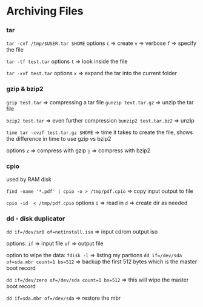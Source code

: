 # Archiving Files

### tar

`tar -cvf /tmp/$USER.tar $HOME`
options
`c` => create
`v` => verbose
`f` => specify the file

`tar -tf test.tar`
options
`t` => look inside the file

`tar -xvf test.tar`
options
`x` => expand the tar into the current folder

### gzip & bzip2

`gzip test.tar` => compressing a tar file
`gunzip text.tar.gz` => unzip the tar file

`bzip2 test.tar` => even further compression
`bunzip2 test.tar.bz2` => unzip

`time tar -cvzf test.tar.gz $HOME` => time it takes to create the file, shows the difference in time to use gzip vs bzip2

options
`z` => compress with gzip
`j` => compress with bzip2

### cpio
used by RAM disk

`find -name '*.pdf' | cpio -o > /tmp/pdf.cpio` => copy input output to file

`cpio -id  < /tmp/pdf.cpio`
options
`i` => read in
`d` => create dir as needed

### dd - disk duplicator

`dd if=/dev/sr0 of=netinstall.iso` => input cdrom output iso

options:
`if` => input file
`of` => output file

option to wipe the data:
`fdisk -l` => listing my partions
`dd if=/dev/sda of=sda.mbr count=1 bs=512` => backup the first 512 bytes which is the master boot record

`dd if=/dev/zero of=/dev/sda count=1 bs=512` => this will wipe the master boot record

`dd if=sda.mbr of=/dev/sda` => restore the mbr
